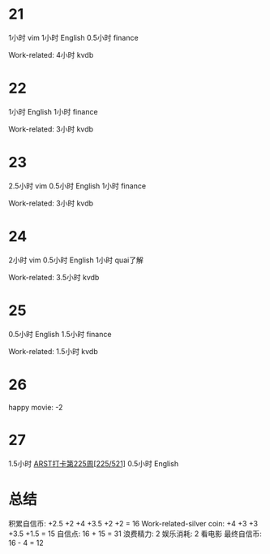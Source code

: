 # 21
1小时 vim
1小时 English
0.5小时 finance

Work-related:
4小时 kvdb

# 22
1小时 English
1小时 finance

Work-related:
3小时 kvdb

# 23
2.5小时 vim
0.5小时 English
1小时 finance

Work-related:
3小时 kvdb

# 24
2小时 vim
0.5小时 English
1小时 quai了解

Work-related:
3.5小时 kvdb

# 25
0.5小时 English
1.5小时 finance

Work-related:
1.5小时 kvdb

# 26
happy movie: -2

# 27
1.5小时 [ARST打卡第225周[225/521]](https://www.wolfdan.cn/ARST%E6%89%93%E5%8D%A1%E7%AC%AC225%E5%91%A8-225-521/)
0.5小时 English


# 总结
积累自信币: +2.5 +2 +4 +3.5 +2 +2 = 16
Work-related-silver coin: +4 +3 +3 +3.5 +1.5 = 15
自信点: 16 + 15 = 31
浪费精力: 2
娱乐消耗: 2 看电影
最终自信币: 16 - 4 = 12

